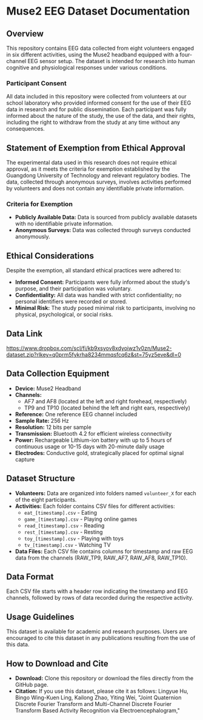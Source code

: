 # Muse2 EEG Dataset Documentation

## Overview
This repository contains EEG data collected from eight volunteers engaged in six different activities, using the Muse2 headband equipped with a four-channel EEG sensor setup. The dataset is intended for research into human cognitive and physiological responses under various conditions.

### Participant Consent
All data included in this repository were collected from volunteers at our school laboratory who provided informed consent for the use of their EEG data in research and for public dissemination. Each participant was fully informed about the nature of the study, the use of the data, and their rights, including the right to withdraw from the study at any time without any consequences.

## Statement of Exemption from Ethical Approval
The experimental data used in this research does not require ethical approval, as it meets the criteria for exemption established by the Guangdong University of Technology and relevant regulatory bodies. The data, collected through anonymous surveys, involves activities performed by volunteers and does not contain any identifiable private information.

### Criteria for Exemption
- **Publicly Available Data:** Data is sourced from publicly available datasets with no identifiable private information.
- **Anonymous Surveys:** Data was collected through surveys conducted anonymously.

## Ethical Considerations
Despite the exemption, all standard ethical practices were adhered to:
- **Informed Consent:** Participants were fully informed about the study's purpose, and their participation was voluntary.
- **Confidentiality:** All data was handled with strict confidentiality; no personal identifiers were recorded or stored.
- **Minimal Risk:** The study posed minimal risk to participants, involving no physical, psychological, or social risks.

## Data Link
https://www.dropbox.com/scl/fi/kb9xsyov8xdyoiwz1v0zn/Muse2-dataset.zip?rlkey=q0prm5fykrha8234mmqsfcq6z&st=75yz5eve&dl=0

## Data Collection Equipment
- **Device:** Muse2 Headband
- **Channels:**
  - AF7 and AF8 (located at the left and right forehead, respectively)
  - TP9 and TP10 (located behind the left and right ears, respectively)
- **Reference:** One reference EEG channel included
- **Sample Rate:** 256 Hz
- **Resolution:** 12 bits per sample
- **Transmission:** Bluetooth 4.2 for efficient wireless connectivity
- **Power:** Rechargeable Lithium-ion battery with up to 5 hours of continuous usage or 10-15 days with 20-minute daily usage
- **Electrodes:** Conductive gold, strategically placed for optimal signal capture

## Dataset Structure
- **Volunteers:** Data are organized into folders named `volunteer_X` for each of the eight participants.
- **Activities:** Each folder contains CSV files for different activities:
  - `eat_[timestamp].csv` - Eating
  - `game_[timestamp].csv` - Playing online games
  - `read_[timestamp].csv` - Reading
  - `rest_[timestamp].csv` - Resting
  - `toy_[timestamp].csv` - Playing with toys
  - `tv_[timestamp].csv` - Watching TV
- **Data Files:** Each CSV file contains columns for timestamp and raw EEG data from the channels (RAW_TP9, RAW_AF7, RAW_AF8, RAW_TP10).

## Data Format
Each CSV file starts with a header row indicating the timestamp and EEG channels, followed by rows of data recorded during the respective activity.

## Usage Guidelines
This dataset is available for academic and research purposes. Users are encouraged to cite this dataset in any publications resulting from the use of this data.

## How to Download and Cite
- **Download:** Clone this repository or download the files directly from the GitHub page.
- **Citation:** If you use this dataset, please cite it as follows:
Lingyue Hu, Bingo Wing-Kuen Ling, Kailong Zhao, Yiting Wei, "Joint Quaternion Discrete Fourier Transform and Multi-Channel Discrete Fourier Transform Based Activity Recognition via Electroencephalogram," 
